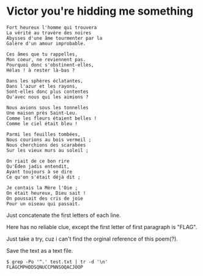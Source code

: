 # **Victor you're hidding me something**

```
Fort heureux l'homme qui trouvera
La vérité au travère des noires
Abysses d'une âme tourmenter par la
Galère d'un amour improbable.

Ces âmes que tu rappelles,
Mon coeur, ne reviennent pas.
Pourquoi donc s'obstinent-elles,
Hélas ! à rester là-bas ?

Dans les sphères éclatantes,
Dans l'azur et les rayons,
Sont-elles donc plus contentes
Qu'avec nous qui les aimions ?

Nous avions sous les tonnelles
Une maison près Saint-Leu.
Comme les fleurs étaient belles !
Comme le ciel était bleu !

Parmi les feuilles tombées,
Nous courions au bois vermeil ;
Nous cherchions des scarabées
Sur les vieux murs au soleil ;

On riait de ce bon rire
Qu'Éden jadis entendit,
Ayant toujours à se dire
Ce qu'on s'était déjà dit ;

Je contais la Mère l'Oie ;
On était heureux, Dieu sait !
On poussait des cris de joie
Pour un oiseau qui passait.
```

Just concatenate the first letters of each line.

Here has no reliable clue, except the first letter of first paragraph is "FLAG".

Just take a try, cuz i can't find the orginal reference of this poem(?).

Save the text as a text file.
```
$ grep -Po '^.' test.txt | tr -d '\n'
FLAGCMPHDDSQNUCCPNNSOQACJOOP
```



